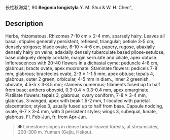 长柱秋海棠",
90.**Begonia longistyla** Y. M. Shui & W. H. Chen",

## Description
Herbs, rhizomatous. Rhizomes 7-10 cm × 2-4 mm, sparsely hairy. Leaves all basal; stipules generally persistent, reflexed, triangular; petiole 3-5 cm, densely strigose; blade ovate, 6-10 × 4-6 cm, papery, rugose, abaxially densely hairy on veins, adaxially densely tuberculate based pilose-setulose, base obliquely deeply cordate, margin serrulate and ciliate, apex obtuse. Inflorescences with 20-40 flowers in a dichasial cyme; peduncle 4-8 cm, glabrous; bracts ovate, apex mucronate. Staminate flowers: pedicels 7-8 mm, glabrous; bracteoles ovate, 2-3 × 1-1.5 mm, apex obtuse; tepals 4, glabrous, outer 2 green, orbicular, 4-5 mm in diam., inner 2 greenish, obovate, 4.5-5 × 3-3.5 mm; stamens numerous; filaments fused up to half from base; anthers obovoid, 0.3-0.4 × 0.3-0.4 mm, apex emarginate. Pistillate flowers: tepals 3, glabrous; ovary coniform, 7-8 × 3-4 mm, glabrous, 3-winged, apex with beak 1.5-2 mm, 1-loculed with parietal placentation; styles 3, usually fused up to half from base. Capsule nodding, ovate, 6-7 × 3-4 mm, with 3 persistent styles; wings 3, subequal, lunate, glabrous. Fl. Feb-Jun, fr. from Apr-Jun.

> ● Limestone slopes in dense broad-leaved forests, at streamsides; 200-300 m. Yunnan (Gejiu, Hekou).
